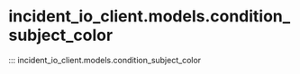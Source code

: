 # incident_io_client.models.condition_subject_color

::: incident_io_client.models.condition_subject_color